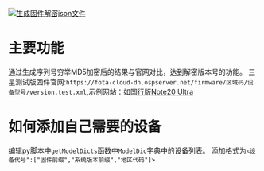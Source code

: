 [![生成固件解密json文件](https://github.com/Mai19930513/SamsungTestFirmwareVersionDecrypt/actions/workflows/python-app.yml/badge.svg)](https://github.com/Mai19930513/SamsungTestFirmwareVersionDecrypt/actions/workflows/python-app.yml)
# 主要功能
通过生成序列号穷举MD5加密后的结果与官网对比，达到解密版本号的功能。
三星测试版固件官网:`https://fota-cloud-dn.ospserver.net/firmware/区域码/设备型号/version.test.xml`,示例网站：如[国行版Note20 Ultra](https://fota-cloud-dn.ospserver.net/firmware/CHC/SM-N9860/version.test.xml)
# 如何添加自己需要的设备
编辑py脚本中`getModelDicts`函数中`ModelDic`字典中的设备列表。
添加格式为`<设备代号":["固件前缀","系统版本前缀","地区代码"]>`
